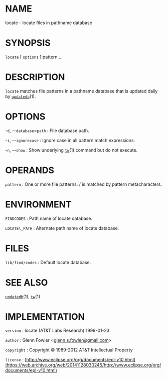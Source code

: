 # NAME

locate - locate files in pathname database

# SYNOPSIS

`locate` \[ `options` \] pattern ...

# DESCRIPTION

`locate` matches file patterns in a pathname database that is updated
daily by
[`updatedb`](/web/20141128030245/http://www2.research.att.com/~astopen/man/man1/updatedb.html)(1).

# OPTIONS

-`d`, --`database`=`path`
:   File database path.

-`i`, --`ignorecase`
:   Ignore case in all pattern match expressions.

-`n`, --`show`
:   Show underlying
    [`tw`](/web/20141128030245/http://www2.research.att.com/~astopen/man/man1/tw.html)(1)
    command but do not execute.

# OPERANDS

`pattern`
:   One or more file patterns. / is matched by pattern metacharacters.

# ENVIRONMENT

`FINDCODES`
:   Path name of locate database.

`LOCATE\_PATH`
:   Alternate path name of locate database.

# FILES

`lib/find/codes`
:   Default locate database.

# SEE ALSO

[`updatedb`](/web/20141128030245/http://www2.research.att.com/~astopen/man/man1/updatedb.html)(1),
[`tw`](/web/20141128030245/http://www2.research.att.com/~astopen/man/man1/tw.html)(1)

# IMPLEMENTATION

`version`
:   locate (AT&T Labs Research) 1999-01-23

`author`
:   Glenn Fowler
    &lt;[glenn.s.fowler@gmail.com](https://web.archive.org/web/20141128030245/mailto:glenn.s.fowler@gmail.com)&gt;

`copyright`
:   Copyright © 1989-2012 AT&T Intellectual Property

`license`
:   [http://www.eclipse.org/org/documents/epl-v10.html](https://web.archive.org/web/20141128030245/http://www.eclipse.org/org/documents/epl-v10.html)


